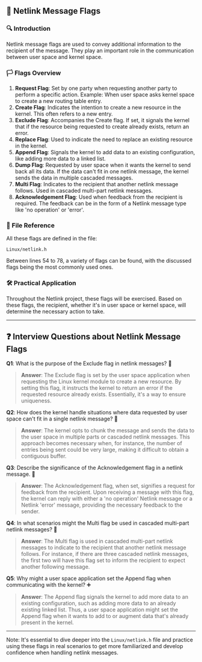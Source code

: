 ## 📝 Netlink Message Flags

### 🔍 Introduction

Netlink message flags are used to convey additional information to the recipient of the message. They play an important role in the communication between user space and kernel space.

### 🏳 Flags Overview

1. **Request Flag**: Set by one party when requesting another party to perform a specific action. Example: When user space asks kernel space to create a new routing table entry.
2. **Create Flag**: Indicates the intention to create a new resource in the kernel. This often refers to a new entry.
3. **Exclude Flag**: Accompanies the Create flag. If set, it signals the kernel that if the resource being requested to create already exists, return an error.
4. **Replace Flag**: Used to indicate the need to replace an existing resource in the kernel.
5. **Append Flag**: Signals the kernel to add data to an existing configuration, like adding more data to a linked list.
6. **Dump Flag**: Requested by user space when it wants the kernel to send back all its data. If the data can't fit in one netlink message, the kernel sends the data in multiple cascaded messages.
7. **Multi Flag**: Indicates to the recipient that another netlink message follows. Used in cascaded multi-part netlink messages.
8. **Acknowledgement Flag**: Used when feedback from the recipient is required. The feedback can be in the form of a Netlink message type like 'no operation' or 'error'.

### 📁 File Reference

All these flags are defined in the file:
```
Linux/netlink.h
```

Between lines 54 to 78, a variety of flags can be found, with the discussed flags being the most commonly used ones.

### 🛠 Practical Application

Throughout the Netlink project, these flags will be exercised. Based on these flags, the recipient, whether it's in user space or kernel space, will determine the necessary action to take.

---

## ❓ Interview Questions about Netlink Message Flags

**Q1**: What is the purpose of the Exclude flag in netlink messages? 🤔
> **Answer**: The Exclude flag is set by the user space application when requesting the Linux kernel module to create a new resource. By setting this flag, it instructs the kernel to return an error if the requested resource already exists. Essentially, it's a way to ensure uniqueness.

**Q2**: How does the kernel handle situations where data requested by user space can't fit in a single netlink message? 💼
> **Answer**: The kernel opts to chunk the message and sends the data to the user space in multiple parts or cascaded netlink messages. This approach becomes necessary when, for instance, the number of entries being sent could be very large, making it difficult to obtain a contiguous buffer.

**Q3**: Describe the significance of the Acknowledgement flag in a netlink message. 🚩
> **Answer**: The Acknowledgement flag, when set, signifies a request for feedback from the recipient. Upon receiving a message with this flag, the kernel can reply with either a 'no operation' Netlink message or a Netlink 'error' message, providing the necessary feedback to the sender.

**Q4**: In what scenarios might the Multi flag be used in cascaded multi-part netlink messages? 🔄
> **Answer**: The Multi flag is used in cascaded multi-part netlink messages to indicate to the recipient that another netlink message follows. For instance, if there are three cascaded netlink messages, the first two will have this flag set to inform the recipient to expect another following message.

**Q5**: Why might a user space application set the Append flag when communicating with the kernel? ➕
> **Answer**: The Append flag signals the kernel to add more data to an existing configuration, such as adding more data to an already existing linked list. Thus, a user space application might set the Append flag when it wants to add to or augment data that's already present in the kernel.

---

Note: It's essential to dive deeper into the `Linux/netlink.h` file and practice using these flags in real scenarios to get more familiarized and develop confidence when handling netlink messages.
